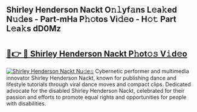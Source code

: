 ## Shirley Henderson Nackt O𝚗𝚕yf𝚊ns L𝚎a𝚔ed N𝚞𝚍es - Part-mHa P𝚑𝚘tos Vi𝚍𝚎o - H𝚘𝚝 Part L𝚎a𝚔s dD0Mz

# <h2><a href="http://kf51xg.oniu.top/?m=Shirley+Henderson+Nackt">🔗👉 🔴 Shirley Henderson Nackt P𝚑ot𝚘𝚜 V𝚒d𝚎o</a></h2>

[![Shirley Henderson Nackt Nu𝚍e𝚜](https://i.imgur.com/0qMVB7G.gif)](http://kf51xg.oniu.top/?m=Shirley+Henderson+Nackt)
Cybernetic performer and multimedia innovator Shirley Henderson Nackt, known for publishing dance and lifestyle tutorials through viral dance moves and compact clips. Dedicated advocate for the disabled Shirley Henderson Nackt, celebrated for their passion and efforts to promote equal rights and opportunities for people with disabilities.  
